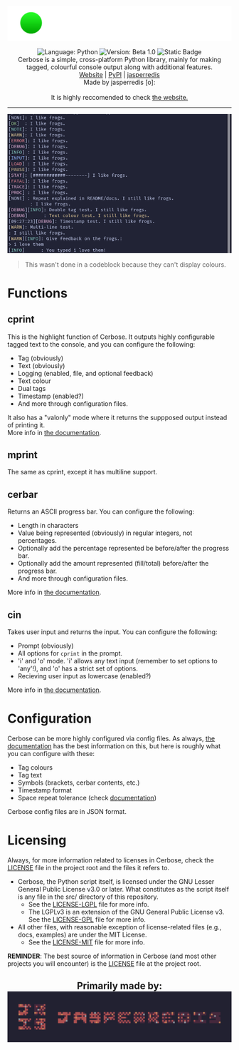 ![Cerbose Logo](github/logo.png)
<p align="center">
  <img alt="Language: Python" src="https://img.shields.io/badge/Language-Python-purple?style=flat-square">
  <img alt="Version: Beta 1.0" src="https://img.shields.io/badge/Version-Beta_1.0-green?style=flat-square">
  <img alt="Static Badge" src="https://img.shields.io/badge/Development_Stage-Early_Beta-orange?style=flat-square"><br>
  Cerbose is a simple, cross-platform Python library, mainly for making tagged, colourful console output along with additional features.<br>
  <a href="https://jasperredis.github.io/cerbose">Website</a> |
  <a href="https://pypi.org/project/cerbose">PyPI</a> |
  <a href="https://jris.straw.page">jasperredis</a><br>
  Made by jasperredis [o]:
  <br><br>
  It is highly reccomended to check <a href="https://jasperredis.github.io/cerbose">the website.</a>
</p>

---
![Test Preview Image](github/test.png)
> This wasn't done in a codeblock because they can't display colours.

# Functions
## cprint
This is the highlight function of Cerbose. It outputs highly configurable tagged text to the console, and you can configure the following:
- Tag (obviously)
- Text (obviously)
- Logging (enabled, file, and optional feedback)
- Text colour
- Dual tags
- Timestamp (enabled?)
- And more through configuration files.  

It also has a "valonly" mode where it returns the suppposed output instead of printing it.  
More info in [the documentation](docs/DOCS.md).

## mprint
The same as cprint, except it has multiline support.

## cerbar
Returns an ASCII progress bar. You can configure the following:
- Length in characters
- Value being represented (obviously) in regular integers, not percentages.
- Optionally add the percentage represented be before/after the progress bar.
- Optionally add the amount represented (fill/total) before/after the progress bar.
- And more through configuration files.  

More info in [the documentation](docs/DOCS.md).

## cin
Takes user input and returns the input. You can configure the following:
- Prompt (obviously)
- All options for `cprint` in the prompt.
- 'i' and 'o' mode. 'i' allows any text input (remember to set options to 'any'!), and 'o' has a strict set of options.
- Recieving user input as lowercase (enabled?)

More info in [the documentation](docs/DOCS.md).

# Configuration
Cerbose can be more highly configured via config files. As always, [the documentation](docs/DOCS.md) has the best information on this, but here is roughly what you can configure with these:
- Tag colours
- Tag text
- Symbols (brackets, cerbar contents, etc.)
- Timestamp format
- Space repeat tolerance (check [documentation](docs/DOCS.md))

Cerbose config files are in JSON format.

# Licensing
Always, for more information related to licenses in Cerbose, check the [LICENSE](LICENSE) file in the project root and the files it refers to.

- Cerbose, the Python script itself, is licensed under the GNU Lesser General Public License v3.0 or later. What constitutes as the script itself is any file in the src/ directory of this repository.
  + See the [LICENSE-LGPL](LICENSE-LGPL) file for more info.
  + The LGPLv3 is an extension of the GNU General Public License v3. See the [LICENSE-GPL](LICENSE-GPL) file for more info.
- All other files, with reasonable exception of license-related files (e.g., docs, examples) are under the MIT License.
  + See the [LICENSE-MIT](LICENSE-MIT) file for more info.

**REMINDER**: The best source of information in Cerbose (and most other projects you will encounter) is the [LICENSE](LICENSE) file at the project root.

<h2 align="center">
  Primarily made by:<br>
  <img alt="jasperredis" src="github/jrisbanner.png">
</h2>
